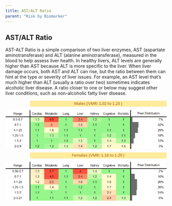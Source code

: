 ```yaml
---
title: AST/ALT Ratio
parent: "Risk by Biomarker"
---
```



## AST/ALT Ratio


AST-ALT Ratio is a simple comparison of two liver enzymes, AST (aspartate aminotransferase) and ALT (alanine aminotransferase), measured in the blood to help assess liver health. In healthy livers, ALT levels are generally higher than AST because ALT is more specific to the liver. When liver damage occurs, both AST and ALT can rise, but the ratio between them can hint at the type or severity of liver issues. For example, an AST level that’s much higher than ALT (usually a ratio over two) sometimes indicates alcoholic liver disease. A ratio closer to one or below may suggest other liver conditions, such as non-alcoholic fatty liver disease.

<div style="display: flex; flex-direction: column; gap: 10px;">

  <img src="/assets/images/vmrbiomarker_ast_alt_ratio__male.png" alt="AST/ALT Ratio VMR Male" style="margin-left: 15%">
  <img src="/assets/images/rr_ast_alt_ratio__male.png" alt="AST/ALT Ratio RR Male">

  <img src="/assets/images/vmrbiomarker_ast_alt_ratio__female.png" alt="AST/ALT Ratio VMR Female" style="margin-left: 15%; ">
  <img src="/assets/images/rr_ast_alt_ratio__female.png" alt="AST/ALT Ratio RR Female">

</div>



